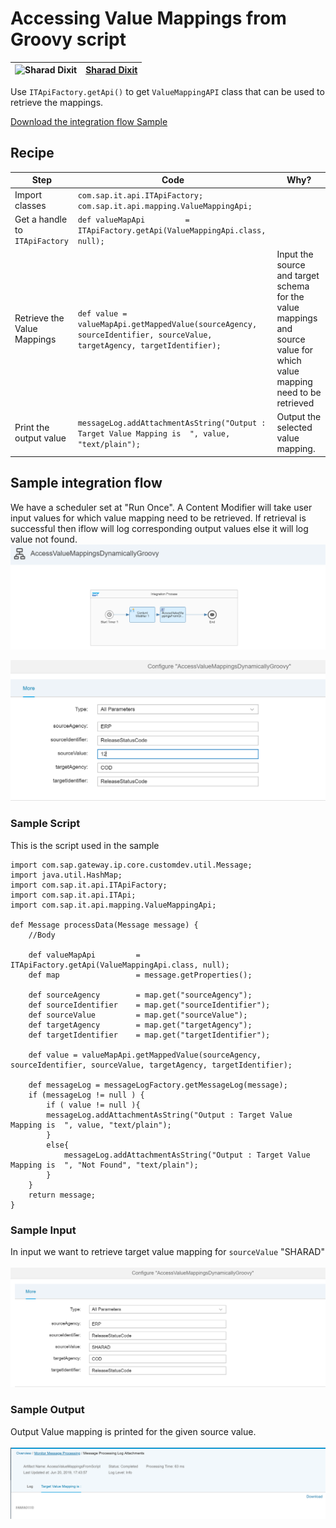 # Accessing Value Mappings from Groovy script

![Sharad Dixit](https://github.com/sharadiiita.png?size=50 )|[Sharad Dixit](https://github.com/sharadiiita)|
----|----|

Use ```ITApiFactory.getApi()``` to get ```ValueMappingAPI``` class that can be used to retrieve the mappings.

[Download the integration flow Sample](AccessValueMappingsFromScript.zip)


## Recipe
Step|Code|Why?
----|----|----
Import classes | ```com.sap.it.api.ITApiFactory;``` ```com.sap.it.api.mapping.ValueMappingApi;```|
Get a handle to ```ITApiFactory```  | ```def valueMapApi         = ITApiFactory.getApi(ValueMappingApi.class, null);```|
Retrieve the Value Mappings| ```def value = valueMapApi.getMappedValue(sourceAgency, sourceIdentifier, sourceValue, targetAgency, targetIdentifier); ```|Input the source and target schema for the value mappings and source value for which value mapping need to be retrieved  
Print the output value | ```messageLog.addAttachmentAsString("Output : Target Value Mapping is  ", value, "text/plain");```| Output the selected value mapping.


## Sample integration flow
We have a scheduler set at "Run Once". A Content Modifier will take user input values for which value mapping need to be retrieved. If retrieval is successful then iflow will log corresponding output values else it will log value not found.
![iflowimage](AccessValueMappingScript_iflow.PNG)

![iflowimage](InputValueMappingsValues.PNG)


### Sample Script
This is the script used in the sample
```
import com.sap.gateway.ip.core.customdev.util.Message;
import java.util.HashMap;
import com.sap.it.api.ITApiFactory;
import com.sap.it.api.ITApi;
import com.sap.it.api.mapping.ValueMappingApi;

def Message processData(Message message) {
    //Body

    def valueMapApi         = ITApiFactory.getApi(ValueMappingApi.class, null);
    def map                 = message.getProperties();

    def sourceAgency        = map.get("sourceAgency");
    def sourceIdentifier    = map.get("sourceIdentifier");
    def sourceValue         = map.get("sourceValue");
    def targetAgency        = map.get("targetAgency");
    def targetIdentifier    = map.get("targetIdentifier");

    def value = valueMapApi.getMappedValue(sourceAgency, sourceIdentifier, sourceValue, targetAgency, targetIdentifier);

    def messageLog = messageLogFactory.getMessageLog(message);
    if (messageLog != null ) {
        if ( value != null ){
        messageLog.addAttachmentAsString("Output : Target Value Mapping is  ", value, "text/plain");
        }
        else{
            messageLog.addAttachmentAsString("Output : Target Value Mapping is  ", "Not Found", "text/plain");
        }
    }
    return message;
}
```

### Sample Input
In input we want to retrieve target value mapping for ```sourceValue``` "SHARAD"\
\
![Input file](sample_input.PNG)

### Sample Output
Output Value mapping is printed for the given source value.\
\
![Output Image](sample_output.PNG)
